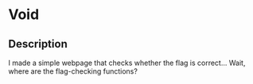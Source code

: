 Void
===

## Description

I made a simple webpage that checks whether the flag is correct... Wait, where are the flag-checking functions?

